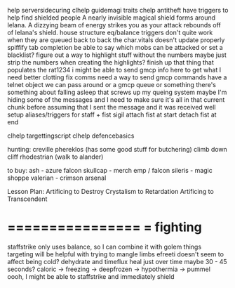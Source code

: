 
help serversidecuring
clhelp guidemagi
traits
chelp antitheft
have triggers to help find shielded people
A nearly invisible magical shield forms around Ielana.
A dizzying beam of energy strikes you as your attack rebounds off of Ielana's
shield.
house structure
eq/balance triggers don't quite work when they are queued back to back
    the char.vitals doesn't update properly
spiffify tab completion
    be able to say which mobs can be attacked
    or set a blacklist?
    figure out a way to highlight stuff without the numbers
        maybe just strip the numbers when creating the highlights?
finish up that thing that populates the rat1234
    i might be able to send gmcp info here to get what I need
better clotting
fix comms
    need a way to send gmcp commands
        have a telnet object we can pass around or a gmcp queue or something
there's something about falling asleep that screws up my queing system
    maybe I'm hiding some of the messages and I need to make sure it's
    all in that current chunk before assuming that I sent the message
    and it was received well
setup aliases/triggers for staff + fist sigil
    attach fist at start
    detach fist at end
    
clhelp targettingscript
clhelp defencebasics

hunting:
    creville
    phereklos (has some good stuff for butchering)
        climb down cliff
    rhodestrian (walk to alander)


to buy:
    ash - azure falcon
    skullcap - merch emp / falcon
    sileris - magic shoppe
    valerian - crimson arsenal


Lesson Plan:
             Artificing to Destroy
             Crystalism to Retardation
             Artificing to Transcendent


================
= fighting
================
staffstrike only uses balance, so I can combine it with golem things
targeting will be helpful with trying to mangle limbs
efreeti doesn't seem to affect being cold?
dehydrate and timeflux heal just over time
    maybe 30 - 45 seconds?
caloric -> freezing -> deepfrozen -> hypothermia -> pummel
oooh, I might be able to staffstrike and immediately shield


